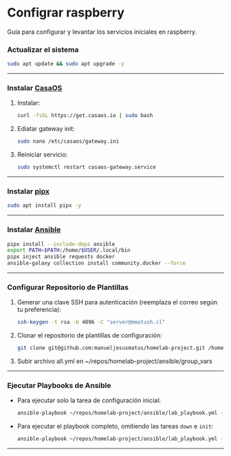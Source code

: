 # Configrar raspberry
Guía para configurar y levantar los servicios iniciales en raspberry.

### Actualizar el sistema
```bash
sudo apt update && sudo apt upgrade -y
```

---

### Instalar [CasaOS](https://wiki.casaos.io/en/get-started)

1. Instalar:
    ```bash
    curl -fsSL https://get.casaos.io | sudo bash
    ```

2. Ediatar gateway init:
    ```bash
    sudo nano /etc/casaos/gateway.ini
    ```

3. Reiniciar servicio:
    ```bash
    sudo systemctl restart casaos-gateway.service
    ```
---

### Instalar [pipx](https://github.com/pypa/pipx)
```bash
sudo apt install pipx -y
```

---

### Instalar [Ansible](https://docs.ansible.com/ansible/latest/installation_guide/intro_installation.html#installing-and-upgrading-ansible-with-pipx)
```bash
pipx install --include-deps ansible
export PATH=$PATH:/home/$USER/.local/bin
pipx inject ansible requests docker
ansible-galaxy collection install community.docker --force
```

---

### Configurar Repositorio de Plantillas

1. Generar una clave SSH para autenticación (reemplaza el correo según tu preferencia):
    ```bash
    ssh-keygen -t rsa -b 4096 -C "server@mmatush.cl"
    ```

2. Clonar el repositorio de plantillas de configuración:
    ```bash
    git clone git@github.com:manueljesusmatus/homelab-project.git /home/mmatush/repos/homelab-project
    ```

3. Subir archivo all.yml en ~/repos/homelab-project/ansible/group_vars
---

### Ejecutar Playbooks de Ansible

- Para ejecutar solo la tarea de configuración inicial:
    ```bash
    ansible-playbook ~/repos/homelab-project/ansible/lab_playbook.yml --verbose --tags "init"
    ```

- Para ejecutar el playbook completo, omitiendo las tareas `down` e `init`:
    ```bash
    ansible-playbook ~/repos/homelab-project/ansible/lab_playbook.yml --verbose --skip-tags "down,init"
    ```

---
